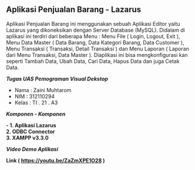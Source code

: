 ## Aplikasi Penjualan Barang - Lazarus

Aplikasi Penjualan Barang ini menggunakan sebuah Aplikasi Editor yaitu Lazarus yang dikoneksikan dengan Server Database (MySQL). Didalam di aplikasi ini terdiri dari beberapa Menu : Menu File ( Login, Logout, Exit ), Menu Data Master ( Data Barang, Data Kategori Barang, Data Customer ), Menu Transaksi ( Transaksi, Detail Transaksi ) dan Menu Laporan ( Laporan dari Menu Transaksi, Data Master ). Diaplikasi ini bisa mengkonfigurasi kan seperti Tambah Data, Ubah Data, Cari Data, Hapus Data dan juga Cetak Data.

***Tugas UAS Pemograman Visual Dekstop***
<br>
- Nama     : Zaini Muhtarom
- NIM      : 312110294
- Kelas    : TI . 21 . A3

***Komponen - Komponen***
<br>

 **- 1. Aplikasi Lazarus**
<br>
  **2. ODBC Connector**
<br>
  **3. XAMPP v3.3.0**

***Video Demo Aplikasi***

**Link ( https://youtu.be/ZaZmXPE1O28 )**
</br>
